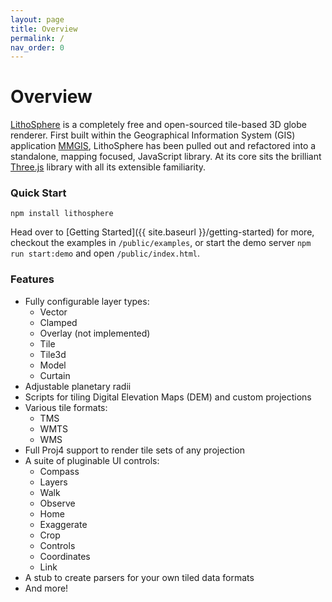 ```yaml
---
layout: page
title: Overview
permalink: /
nav_order: 0
---
```


# Overview

[LithoSphere](https://github.com/NASA-AMMOS/LithoSphere) is a completely free and open-sourced tile-based 3D globe renderer. First built within the Geographical Information System (GIS) application [MMGIS](https://github.com/NASA-AMMOS/MMGIS), LithoSphere has been pulled out and refactored into a standalone, mapping focused, JavaScript library. At its core sits the brilliant [Three.js](https://threejs.org/) library with all its extensible familiarity.

### Quick Start

`npm install lithosphere`

Head over to [Getting Started]({{ site.baseurl }}/getting-started) for more, checkout the examples in `/public/examples`, or start the demo server `npm run start:demo` and open `/public/index.html`.

### Features

-   Fully configurable layer types:
    -   Vector
    -   Clamped
    -   Overlay (not implemented)
    -   Tile
    -   Tile3d
    -   Model
    -   Curtain
-   Adjustable planetary radii
-   Scripts for tiling Digital Elevation Maps (DEM) and custom projections
-   Various tile formats:
    -   TMS
    -   WMTS
    -   WMS
-   Full Proj4 support to render tile sets of any projection
-   A suite of pluginable UI controls:
    -   Compass
    -   Layers
    -   Walk
    -   Observe
    -   Home
    -   Exaggerate
    -   Crop
    -   Controls
    -   Coordinates
    -   Link
-   A stub to create parsers for your own tiled data formats
-   And more!
